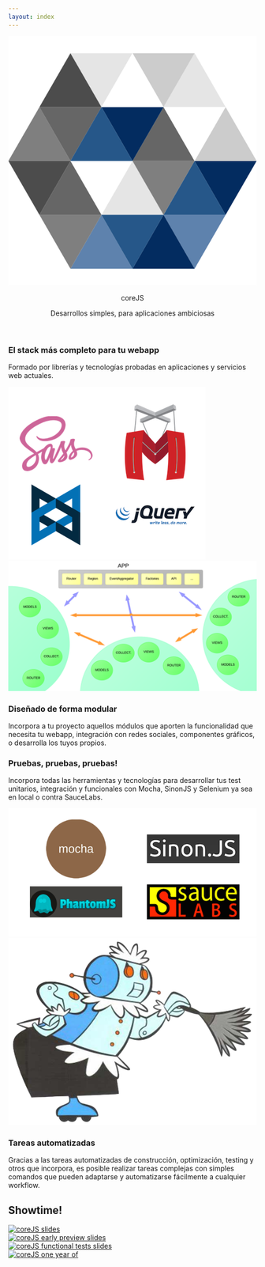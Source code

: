 ```yaml
---
layout: index
---
```

<header class="site-head">
    <div class="vertical">
        <div class="site-head-content">
            <div class="logo">
            	<img src="/assets/images/logo.png" alt="coreJS"><p class="logo-text">core<span class="logo-js">JS</span></p>
            </div>
           	<p class="subtitle">Desarrollos simples, para aplicaciones ambiciosas</p>
        </div>
    </div>
</header>

<section class="row claims">
	<div class="container">
		<div class="col-sm-4 col-sm-push-2 claims-text">
			<h3>El stack más completo para tu webapp</h3>
			<p>Formado por librerías y tecnologías probadas en aplicaciones y servicios web actuales.</p>
		</div>
		<div class="col-sm-4 col-sm-push-2">
			<img src="/assets/images/stack.png" alt="coreJS slides" />
		</div>
	</div>
</section>
<section class="row claims">
	<div class="container">
		<div class="col-sm-4 col-sm-push-2">
			<img src="/assets/images/modular.png" alt="coreJS slides" />
		</div>
		<div class="col-sm-4 col-sm-push-2 claims-text">
			<h3>Diseñado de forma modular</h3>
			<p>Incorpora a tu proyecto aquellos módulos que aporten la funcionalidad que necesita tu webapp, integración con redes sociales, componentes gráficos, o desarrolla los tuyos propios.</p>
		</div>
	</div>
</section>
<section class="row claims">
	<div class="container">
		<div class="col-sm-4 col-sm-push-2 claims-text">
			<h3>Pruebas, pruebas, pruebas!</h3>
			<p>Incorpora todas las herramientas y tecnologías para desarrollar tus test unitarios, integración y funcionales con Mocha, SinonJS y Selenium ya sea en local o contra SauceLabs.</p>
		</div>
		<div class="col-sm-4 col-sm-push-2">
			<img src="/assets/images/test.png" alt="coreJS slides" />
		</div>
	</div>
</section>
<section class="row claims">
	<div class="container">
		<div class="col-sm-4 col-sm-push-2">
			<img src="/assets/images/grunt.png" alt="coreJS slides" />
		</div>
		<div class="col-sm-4 col-sm-push-2 claims-text">
			<h3>Tareas automatizadas</h3>
			<p>Gracias a las tareas automatizadas de construcción, optimización, testing y otros que incorpora, es posible realizar tareas complejas con simples comandos que pueden adaptarse y automatizarse fácilmente a cualquier workflow.</p>
		</div>
	</div>
</section>


<section class="row claims claims-slides">
	<div class="container">
		<h2>Showtime!</h2>
		<div class="col-sm-3">
			<a href="http://slides.com/antai/corejs"><img src="https://s3.amazonaws.com/media-p.slid.es/thumbnails/antai/1ed378/corejs.jpg" alt="coreJS slides" /></a>
		</div>
		<div class="col-sm-3">
			<a href="http://slides.com/antai/corejs_early_preview"><img src="https://s3.amazonaws.com/media-p.slid.es/thumbnails/antai/25d18c/corejs_early_preview.jpg" alt="coreJS early preview slides" /></a>
		</div>
		<div class="col-sm-3">
			<a href="https://slides.com/antai/corejs_functional_test"><img src="https://s3.amazonaws.com/media-p.slid.es/thumbnails/antai/944247/corejs_functional_test.jpg" alt="coreJS functional tests slides" /></a>	
		</div>
		<div class="col-sm-3">
			<a href="https://slides.com/antai/corejs_one_year_of"><img src="https://s3.amazonaws.com/media-p.slid.es/thumbnails/antai/d8a238/corejs_one_year_of.jpg" alt="coreJS one year of" /></a>	
		</div>
	</div>
</section>
